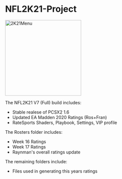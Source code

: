 # NFL2K21-Project
<img width="246" alt="2K21Menu" src="https://user-images.githubusercontent.com/69597675/124939775-67f4ef00-dfd7-11eb-99bd-84a7f4e441a0.png">

The NFL2K21 V7 (Full) build includes:
 - Stable realese of PCSX2 1.6
 - Updated EA Madden 2020 Ratings (Ros+Fran)
 - RateSports Shaders, Playbook, Settings, VIP profile

The Rosters folder includes:
 - Week 16 Ratings
 - Week 17 Ratings
 - Raynman's overall ratings update

The remaining folders include:
 - Files used in generating this years ratings
